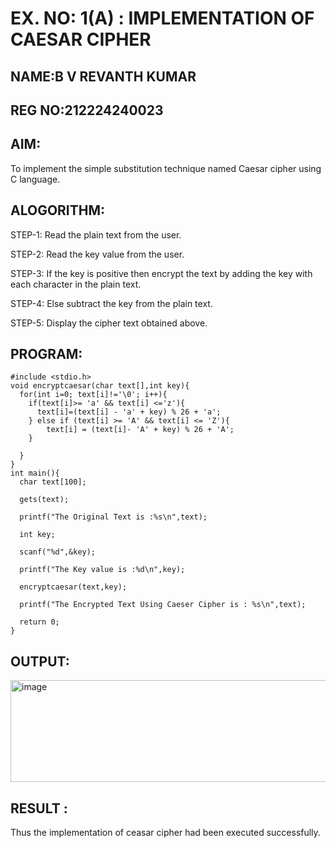 # EX. NO: 1(A) : IMPLEMENTATION OF CAESAR CIPHER
## NAME:B V REVANTH KUMAR
## REG NO:212224240023
## AIM:
To implement the simple substitution technique named Caesar cipher using C language.

## ALOGORITHM:

STEP-1: Read the plain text from the user.

STEP-2: Read the key value from the user.

STEP-3: If the key is positive then encrypt the text by adding the key with each character in the plain text.

STEP-4: Else subtract the key from the plain text.

STEP-5: Display the cipher text obtained above.

## PROGRAM:
    #include <stdio.h>
    void encryptcaesar(char text[],int key){
      for(int i=0; text[i]!='\0'; i++){
        if(text[i]>= 'a' && text[i] <='z'){
          text[i]=(text[i] - 'a' + key) % 26 + 'a';
        } else if (text[i] >= 'A' && text[i] <= 'Z'){
            text[i] = (text[i]- 'A' + key) % 26 + 'A';
        }
        
      }
    }
    int main(){
      char text[100];
      
      gets(text);
      
      printf("The Original Text is :%s\n",text);
      
      int key;
      
      scanf("%d",&key);
      
      printf("The Key value is :%d\n",key);
      
      encryptcaesar(text,key);
      
      printf("The Encrypted Text Using Caeser Cipher is : %s\n",text);
      
      return 0;
    }
## OUTPUT:

<img width="628" height="163" alt="image" src="https://github.com/user-attachments/assets/09489f52-a817-4188-b8f8-d060cdf5076b" />

## RESULT :
 Thus the implementation of ceasar cipher had been executed successfully.
